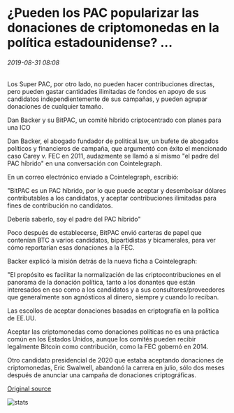 # ¿Pueden los PAC popularizar las donaciones de criptomonedas en la política estadounidense? ...

###### 2019-08-31 08:08

Los Super PAC, por otro lado, no pueden hacer contribuciones directas, pero pueden gastar cantidades ilimitadas de fondos en apoyo de sus candidatos independientemente de sus campañas, y pueden agrupar donaciones de cualquier tamaño.

Dan Backer y su BitPAC, un comité híbrido criptocentrado con planes para una ICO

Dan Backer, el abogado fundador de political.law, un bufete de abogados políticos y financieros de campaña, que argumentó con éxito el mencionado caso Carey v. FEC en 2011, audazmente se llamó a sí mismo "el padre del PAC híbrido" en una conversación con Cointelegraph.

En un correo electrónico enviado a Cointelegraph, escribió:

"BitPAC es un PAC híbrido, por lo que puede aceptar y desembolsar dólares contributables a los candidatos, y aceptar contribuciones ilimitadas para fines de contribución no candidatos.

Debería saberlo, soy el padre del PAC híbrido"

Poco después de establecerse, BitPAC envió carteras de papel que contenían BTC a varios candidatos, bipartidistas y bicamerales, para ver cómo reportarían esas donaciones a la FEC.

Backer explicó la misión detrás de la nueva ficha a Cointelegraph:

"El propósito es facilitar la normalización de las criptocontribuciones en el panorama de la donación política, tanto a los donantes que están interesados en eso como a los candidatos y a sus consultores/proveedores que generalmente son agnósticos al dinero, siempre y cuando lo reciban.

Las escollos de aceptar donaciones basadas en criptografía en la política de EE.UU.

Aceptar las criptomonedas como donaciones políticas no es una práctica común en los Estados Unidos, aunque los comités pueden recibir legalmente Bitcoin como contribución, como la FEC gobernó en 2014.

Otro candidato presidencial de 2020 que estaba aceptando donaciones de criptomonedas, Eric Swalwell, abandonó la carrera en julio, sólo dos meses después de anunciar una campaña de donaciones criptográficas.

[Original source](https://cointelegraph.com/news/can-pacs-popularize-cryptocurrency-donations-in-us-politics)

![stats](https://c.statcounter.com/11760860/0/a89fa40b/1/ "stats")